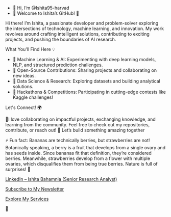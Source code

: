 - 👋 Hi, I’m @Ishita95-harvad
- 👀 Welcome to Ishita’s GitHub! 🚀
  
Hi there! I’m Ishita, a passionate developer and problem-solver exploring the intersections of technology, machine learning, and innovation. My work revolves around crafting intelligent solutions, contributing to exciting projects, and pushing the boundaries of AI research.

What You'll Find Here 💡
- 🔹 Machine Learning & AI: Experimenting with deep learning models, NLP, and structured prediction challenges.
- 🔹 Open-Source Contributions: Sharing projects and collaborating on new ideas.
- 🔹 Data Science & Research: Exploring datasets and building analytical solutions.
- 🔹 Hackathons & Competitions: Participating in cutting-edge contests like Kaggle challenges!

Let's Connect! 🌍

💞️I love collaborating on impactful projects, exchanging knowledge, and learning from the community. Feel free to check out my repositories, contribute, or reach out!
🚀 Let’s build something amazing together

 ⚡ Fun fact: Bananas are technically berries, but strawberries are not!
Botanically speaking, a berry is a fruit that develops from a single ovary and has seeds inside. Since bananas fit that definition, they’re considered berries. Meanwhile, strawberries develop from a flower with multiple ovaries, which disqualifies them from being true berries. Nature is full of surprises! 🍌

[LinkedIn – Ishita Bahamnia (Senior Research Analyst)](https://www.linkedin.com/in/-ishitabahamnia-seniorresearchanalyst)

[Subscribe to My Newsletter](https:/www.linkedin.com/newsletters/ishita-bahamnia-7269213550366089216/newsletter)

[Explore My Services](https://www.linkedin.com/services/page/942495333429368567/)

💍





<!---
Ishita95-harvad/Ishita95-harvad is a ✨ special ✨ repository because its `README.md` (this file) appears on your GitHub profile.
You can click the Preview link to take a look at your changes.
--->

